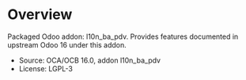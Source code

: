 # Overview

Packaged Odoo addon: l10n_ba_pdv. Provides features documented in upstream Odoo 16 under this addon.

- Source: OCA/OCB 16.0, addon l10n_ba_pdv
- License: LGPL-3
